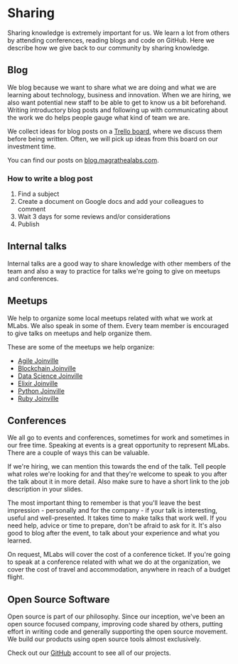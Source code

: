 # Sharing

Sharing knowledge is extremely important for us. We learn a lot from others by attending conferences, reading blogs and code on GitHub. Here we describe how we give back to our community by sharing knowledge.

## Blog

We blog because we want to share what we are doing and what we are learning about technology, business and innovation. When we are hiring, we also want potential new staff to be able to get to know us a bit beforehand. Writing introductory blog posts and following up with communicating about the work we do helps people gauge what kind of team we are.

We collect ideas for blog posts on a [Trello board](https://trello.com/b/zdmuA1MN/mochileiros-blog), where we discuss them before being written. Often, we will pick up ideas from this board on our investment time.

You can find our posts on [blog.magrathealabs.com](https://blog.magrathealabs.com).

### How to write a blog post

1. Find a subject
2. Create a document on Google docs and add your colleagues to comment
3. Wait 3 days for some reviews and/or considerations
4. Publish

## Internal talks

Internal talks are a good way to share knowledge with other members of the team and also a way to practice for talks we're going to give on meetups and conferences.

## Meetups

We help to organize some local meetups related with what we work at MLabs. We also speak in some of them. Every team member is encouraged to give talks on meetups and help organize them.

These are some of the meetups we help organize:

* [Agile Joinville](https://www.meetup.com/pt-BR/Agile-Joinville)
* [Blockchain Joinville](https://www.meetup.com/pt-BR/Blockchain-Joinville)
* [Data Science Joinville](https://www.meetup.com/pt-BR/data-science-joinville)
* [Elixir Joinville](https://www.meetup.com/pt-BR/Elixir-Joinville)
* [Python Joinville](https://www.meetup.com/pt-BR/python-joinville)
* [Ruby Joinville](https://www.meetup.com/pt-BR/Ruby-Joinville)

## Conferences

We all go to events and conferences, sometimes for work and sometimes in our free time. Speaking at events is a great opportunity to represent MLabs. There are a couple of ways this can be valuable.

If we're hiring, we can mention this towards the end of the talk. Tell people what roles we're looking for and that they're welcome to speak to you after the talk about it in more detail. Also make sure to have a short link to the job description in your slides.

The most important thing to remember is that you'll leave the best impression - personally and for the company - if your talk is interesting, useful and well-presented. It takes time to make talks that work well. If you need help, advice or time to prepare, don't be afraid to ask for it. It's also good to blog after the event, to talk about your experience and what you learned.

On request, MLabs will cover the cost of a conference ticket. If you're going to speak at a conference related with what we do at the organization, we cover the cost of travel and accommodation, anywhere in reach of a budget flight.

## Open Source Software

Open source is part of our philosophy. Since our inception, we've been an open source focused company, improving code shared by others, putting effort in writing code and generally supporting the open source movement. We build our products using open source tools almost exclusively.

Check out our [GitHub](http://github.com/magrathealabs/) account to see all of our projects.
